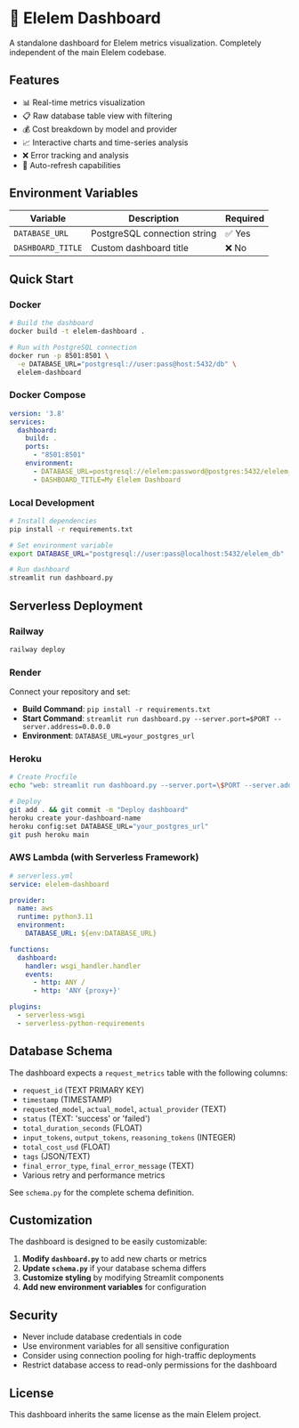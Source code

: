 # 🚀 Elelem Dashboard

A standalone dashboard for Elelem metrics visualization. Completely independent of the main Elelem codebase.

## Features

- 📊 Real-time metrics visualization
- 📋 Raw database table view with filtering
- 💰 Cost breakdown by model and provider
- 📈 Interactive charts and time-series analysis
- ❌ Error tracking and analysis
- 🔄 Auto-refresh capabilities

## Environment Variables

| Variable | Description | Required |
|----------|-------------|----------|
| `DATABASE_URL` | PostgreSQL connection string | ✅ Yes |
| `DASHBOARD_TITLE` | Custom dashboard title | ❌ No |

## Quick Start

### Docker

```bash
# Build the dashboard
docker build -t elelem-dashboard .

# Run with PostgreSQL connection
docker run -p 8501:8501 \
  -e DATABASE_URL="postgresql://user:pass@host:5432/db" \
  elelem-dashboard
```

### Docker Compose

```yaml
version: '3.8'
services:
  dashboard:
    build: .
    ports:
      - "8501:8501"
    environment:
      - DATABASE_URL=postgresql://elelem:password@postgres:5432/elelem_db
      - DASHBOARD_TITLE=My Elelem Dashboard
```

### Local Development

```bash
# Install dependencies
pip install -r requirements.txt

# Set environment variable
export DATABASE_URL="postgresql://user:pass@localhost:5432/elelem_db"

# Run dashboard
streamlit run dashboard.py
```

## Serverless Deployment

### Railway

```bash
railway deploy
```

### Render

Connect your repository and set:
- **Build Command**: `pip install -r requirements.txt`
- **Start Command**: `streamlit run dashboard.py --server.port=$PORT --server.address=0.0.0.0`
- **Environment**: `DATABASE_URL=your_postgres_url`

### Heroku

```bash
# Create Procfile
echo "web: streamlit run dashboard.py --server.port=\$PORT --server.address=0.0.0.0" > Procfile

# Deploy
git add . && git commit -m "Deploy dashboard"
heroku create your-dashboard-name
heroku config:set DATABASE_URL="your_postgres_url"
git push heroku main
```

### AWS Lambda (with Serverless Framework)

```yaml
# serverless.yml
service: elelem-dashboard

provider:
  name: aws
  runtime: python3.11
  environment:
    DATABASE_URL: ${env:DATABASE_URL}

functions:
  dashboard:
    handler: wsgi_handler.handler
    events:
      - http: ANY /
      - http: 'ANY {proxy+}'

plugins:
  - serverless-wsgi
  - serverless-python-requirements
```

## Database Schema

The dashboard expects a `request_metrics` table with the following columns:

- `request_id` (TEXT PRIMARY KEY)
- `timestamp` (TIMESTAMP)
- `requested_model`, `actual_model`, `actual_provider` (TEXT)
- `status` (TEXT: 'success' or 'failed')
- `total_duration_seconds` (FLOAT)
- `input_tokens`, `output_tokens`, `reasoning_tokens` (INTEGER)
- `total_cost_usd` (FLOAT)
- `tags` (JSON/TEXT)
- `final_error_type`, `final_error_message` (TEXT)
- Various retry and performance metrics

See `schema.py` for the complete schema definition.

## Customization

The dashboard is designed to be easily customizable:

1. **Modify `dashboard.py`** to add new charts or metrics
2. **Update `schema.py`** if your database schema differs
3. **Customize styling** by modifying Streamlit components
4. **Add new environment variables** for configuration

## Security

- Never include database credentials in code
- Use environment variables for all sensitive configuration
- Consider using connection pooling for high-traffic deployments
- Restrict database access to read-only permissions for the dashboard

## License

This dashboard inherits the same license as the main Elelem project.
